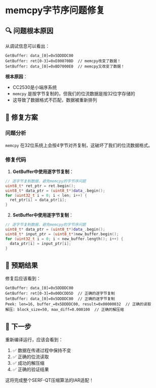 # memcpy字节序问题修复

## 🔍 问题根本原因

从调试信息可以看出：
```
GetBuffer: data_[0]=0x5DDDDC00
GetBuffer: ret[0-3]=0xE00070BD  // memcpy改变了数据！
SetBuffer: data_[0]=0xBD7000E0  // memcpy又改变了数据！
```

**根本原因**：
- CC2530是小端序系统
- `memcpy` 是按字节复制的，但我们的位流数据是按32位字存储的
- 这导致了数据格式不匹配，数据被重新排列

## 🔧 修复方案

### 问题分析
`memcpy` 在32位系统上会按4字节对齐复制，这破坏了我们的位流数据格式。

### 修复代码
1. **GetBuffer中使用逐字节复制**：
```cpp
// 逐字节复制数据，避免memcpy的字节序问题
uint8_t* ret_ptr = ret.begin();
uint8_t* data_ptr = (uint8_t*)data_.begin();
for (uint32_t i = 0; i < len; i++) {
  ret_ptr[i] = data_ptr[i];
}
```

2. **SetBuffer中使用逐字节复制**：
```cpp
// 逐字节复制数据，避免memcpy的字节序问题
uint8_t* data_ptr = (uint8_t*)data_.begin();
uint8_t* input_ptr = (uint8_t*)new_buffer.begin();
for (uint32_t i = 0; i < new_buffer.length(); i++) {
  data_ptr[i] = input_ptr[i];
}
```

## 🎯 预期结果

修复后应该看到：
```
GetBuffer: data_[0]=0x5DDDDC00
GetBuffer: ret[0-3]=0x00DCDD5D  // 正确的逐字节复制
SetBuffer: data_[0]=0x5DDDDC00  // 正确的逐字节复制
Peek: len=16, buffer_=0x5DDDDC00, result=0x00000032  // 正确的读取
解压: block_size=50, max_diff=0.000100  // 正确的解压缩
```

## 🚀 下一步

重新编译运行，应该会看到：
1. ✅ 数据在传递过程中保持不变
2. ✅ 正确的位流读取
3. ✅ 成功的解压缩
4. ✅ 正确的验证结果

这将完成整个SERF-QT压缩算法的IAR适配！



